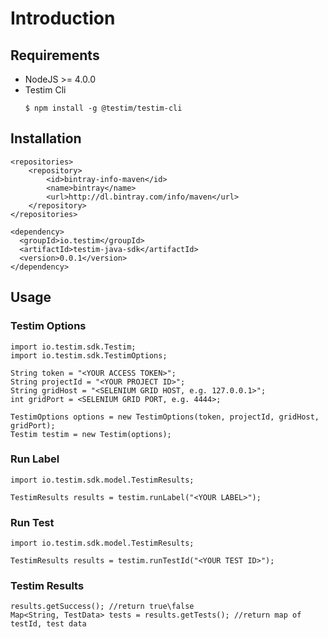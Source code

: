 # Introduction

## Requirements

* NodeJS >= 4.0.0
* Testim Cli
  ```
  $ npm install -g @testim/testim-cli
  ```
  
## Installation

```
<repositories>
	<repository>
		<id>bintray-info-maven</id>
		<name>bintray</name>
		<url>http://dl.bintray.com/info/maven</url>
	</repository>
</repositories>

<dependency>
  <groupId>io.testim</groupId>
  <artifactId>testim-java-sdk</artifactId>
  <version>0.0.1</version>
</dependency>
```
  
## Usage

### Testim Options

```
import io.testim.sdk.Testim;
import io.testim.sdk.TestimOptions;

String token = "<YOUR ACCESS TOKEN>";
String projectId = "<YOUR PROJECT ID>";
String gridHost = "<SELENIUM GRID HOST, e.g. 127.0.0.1>";
int gridPort = <SELENIUM GRID PORT, e.g. 4444>;

TestimOptions options = new TestimOptions(token, projectId, gridHost, gridPort);
Testim testim = new Testim(options);
```

### Run Label

```
import io.testim.sdk.model.TestimResults;

TestimResults results = testim.runLabel("<YOUR LABEL>");
```

### Run Test

```
import io.testim.sdk.model.TestimResults;

TestimResults results = testim.runTestId("<YOUR TEST ID>");
```

### Testim Results

```
results.getSuccess(); //return true\false
Map<String, TestData> tests = results.getTests(); //return map of testId, test data
```
